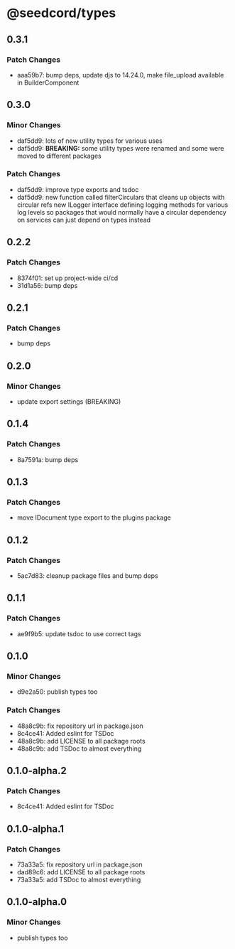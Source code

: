 # @seedcord/types

## 0.3.1

### Patch Changes

- aaa59b7: bump deps, update djs to 14.24.0, make file_upload available in BuilderComponent

## 0.3.0

### Minor Changes

- daf5dd9: lots of new utility types for various uses
- daf5dd9: **BREAKING:** some utility types were renamed and some were moved to different packages

### Patch Changes

- daf5dd9: improve type exports and tsdoc
- daf5dd9: new function called filterCirculars that cleans up objects with circular refs
  new ILogger interface defining logging methods for various log levels so packages that would normally have a circular dependency on services can just depend on types instead

## 0.2.2

### Patch Changes

- 8374f01: set up project-wide ci/cd
- 31d1a56: bump deps

## 0.2.1

### Patch Changes

- bump deps

## 0.2.0

### Minor Changes

- update export settings (BREAKING)

## 0.1.4

### Patch Changes

- 8a7591a: bump deps

## 0.1.3

### Patch Changes

- move IDocument type export to the plugins package

## 0.1.2

### Patch Changes

- 5ac7d83: cleanup package files and bump deps

## 0.1.1

### Patch Changes

- ae9f9b5: update tsdoc to use correct tags

## 0.1.0

### Minor Changes

- d9e2a50: publish types too

### Patch Changes

- 48a8c9b: fix repository url in package.json
- 8c4ce41: Added eslint for TSDoc
- 48a8c9b: add LICENSE to all package roots
- 48a8c9b: add TSDoc to almost everything

## 0.1.0-alpha.2

### Patch Changes

- 8c4ce41: Added eslint for TSDoc

## 0.1.0-alpha.1

### Patch Changes

- 73a33a5: fix repository url in package.json
- dad89c6: add LICENSE to all package roots
- 73a33a5: add TSDoc to almost everything

## 0.1.0-alpha.0

### Minor Changes

- publish types too
